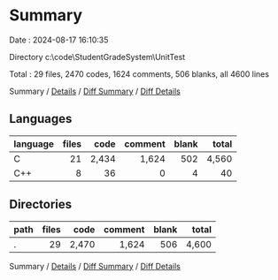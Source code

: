 # Summary

Date : 2024-08-17 16:10:35

Directory c:\\code\\StudentGradeSystem\\UnitTest

Total : 29 files,  2470 codes, 1624 comments, 506 blanks, all 4600 lines

Summary / [Details](details.md) / [Diff Summary](diff.md) / [Diff Details](diff-details.md)

## Languages
| language | files | code | comment | blank | total |
| :--- | ---: | ---: | ---: | ---: | ---: |
| C | 21 | 2,434 | 1,624 | 502 | 4,560 |
| C++ | 8 | 36 | 0 | 4 | 40 |

## Directories
| path | files | code | comment | blank | total |
| :--- | ---: | ---: | ---: | ---: | ---: |
| . | 29 | 2,470 | 1,624 | 506 | 4,600 |

Summary / [Details](details.md) / [Diff Summary](diff.md) / [Diff Details](diff-details.md)